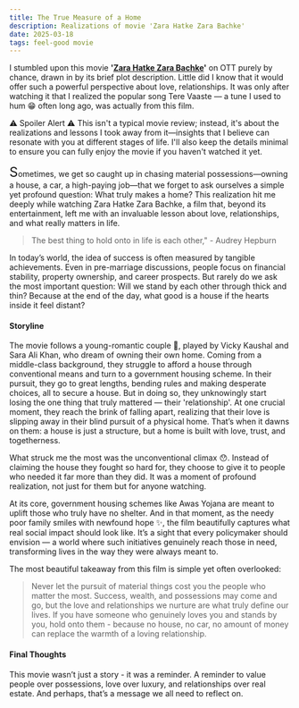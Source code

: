 ```yaml
---
title: The True Measure of a Home
description: Realizations of movie 'Zara Hatke Zara Bachke'
date: 2025-03-18
tags: feel-good movie
---
```


I stumbled upon this movie **'[Zara Hatke Zara Bachke](https://www.imdb.com/title/tt15576460/)'** on OTT purely by chance, drawn in by its brief plot description. Little did I know that it would offer such a powerful perspective about love, relationships. It was only after watching it that I realized the popular song Tere Vaaste — a tune I used to hum 😁 often long ago, was actually from this film.

⚠️ Spoiler Alert ⚠️
This isn't a typical movie review; instead, it's about the realizations and lessons I took away from it—insights that I believe can resonate with you at different stages of life. I'll also keep the details minimal to ensure you can fully enjoy the movie if you haven't watched it yet.

<font size="+2">S</font>ometimes, we get so caught up in chasing material possessions—owning a house, a car, a high-paying job—that we forget to ask ourselves a simple yet profound question: What truly makes a home? This realization hit me deeply while watching Zara Hatke Zara Bachke, a film that, beyond its entertainment, left me with an invaluable lesson about love, relationships, and what really matters in life.

> The best thing to hold onto in life is each other,"  - Audrey Hepburn

In today’s world, the idea of success is often measured by tangible achievements. Even in pre-marriage discussions, people focus on financial stability, property ownership, and career prospects. But rarely do we ask the most important question: Will we stand by each other through thick and thin? Because at the end of the day, what good is a house if the hearts inside it feel distant?

#### Storyline
The movie follows a young-romantic couple 👫, played by Vicky Kaushal and Sara Ali Khan, who dream of owning their own home. Coming from a middle-class background, they struggle to afford a house through conventional means and turn to a government housing scheme. In their pursuit, they go to great lengths, bending rules and making desperate choices, all to secure a house. But in doing so, they unknowingly start losing the one thing that truly mattered — their 'relationship'. At one crucial moment, they reach the brink of falling apart, realizing that their love is slipping away in their blind pursuit of a physical home. That’s when it dawns on them: a house is just a structure, but a home is built with love, trust, and togetherness.

What struck me the most was the unconventional climax 😯. Instead of claiming the house they fought so hard for, they choose to give it to people who needed it far more than they did. It was a moment of profound realization, not just for them but for anyone watching.

At its core, government housing schemes like Awas Yojana are meant to uplift those who truly have no shelter. And in that moment, as the needy poor family smiles with newfound hope ✨, the film beautifully captures what real social impact should look like. It’s a sight that every policymaker should envision — a world where such initiatives genuinely reach those in need, transforming lives in the way they were always meant to.

The most beautiful takeaway from this film is simple yet often overlooked: 
> Never let the pursuit of material things cost you the people who matter the most. 
Success, wealth, and possessions may come and go, but the love and relationships we nurture are what truly define our lives. If you have someone who genuinely loves you and stands by you, hold onto them - because no house, no car, no amount of money can replace the warmth of a loving relationship.

#### Final Thoughts
This movie wasn’t just a story - it was a reminder. A reminder to value people over possessions, love over luxury, and relationships over real estate. And perhaps, that’s a message we all need to reflect on.